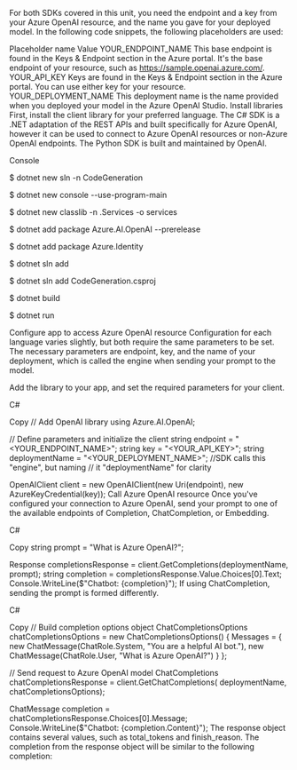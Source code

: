 For both SDKs covered in this unit, you need the endpoint and a key from your Azure OpenAI resource, and the name you gave for your deployed model. In the following code snippets, the following placeholders are used:

Placeholder name	Value
YOUR_ENDPOINT_NAME	This base endpoint is found in the Keys & Endpoint section in the Azure portal. It's the base endpoint of your resource, such as https://sample.openai.azure.com/.
YOUR_API_KEY	Keys are found in the Keys & Endpoint section in the Azure portal. You can use either key for your resource.
YOUR_DEPLOYMENT_NAME	This deployment name is the name provided when you deployed your model in the Azure OpenAI Studio.
Install libraries
First, install the client library for your preferred language. The C# SDK is a .NET adaptation of the REST APIs and built specifically for Azure OpenAI, however it can be used to connect to Azure OpenAI resources or non-Azure OpenAI endpoints. The Python SDK is built and maintained by OpenAI.

Console

$ dotnet new sln -n CodeGeneration

$ dotnet new console --use-program-main

$ dotnet new classlib -n .Services -o services

$ dotnet add package Azure.AI.OpenAI --prerelease

$ dotnet add package Azure.Identity

$ dotnet sln add <path-to-project-or-folder>

$ dotnet sln add CodeGeneration.csproj

$ dotnet build

$ dotnet run

Configure app to access Azure OpenAI resource
Configuration for each language varies slightly, but both require the same parameters to be set. The necessary parameters are endpoint, key, and the name of your deployment, which is called the engine when sending your prompt to the model.

Add the library to your app, and set the required parameters for your client.

C#

Copy
// Add OpenAI library
using Azure.AI.OpenAI;

// Define parameters and initialize the client
string endpoint = "<YOUR_ENDPOINT_NAME>";
string key = "<YOUR_API_KEY>";
string deploymentName = "<YOUR_DEPLOYMENT_NAME>"; //SDK calls this "engine", but naming
                                                  // it "deploymentName" for clarity

OpenAIClient client = new OpenAIClient(new Uri(endpoint), new AzureKeyCredential(key));
Call Azure OpenAI resource
Once you've configured your connection to Azure OpenAI, send your prompt to one of the available endpoints of Completion, ChatCompletion, or Embedding.

C#

Copy
string prompt = "What is Azure OpenAI?";

Response<Completions> completionsResponse = client.GetCompletions(deploymentName, prompt);
string completion = completionsResponse.Value.Choices[0].Text;
Console.WriteLine($"Chatbot: {completion}");
If using ChatCompletion, sending the prompt is formed differently.

C#

Copy
// Build completion options object
ChatCompletionsOptions chatCompletionsOptions = new ChatCompletionsOptions()
{
    Messages = 
    {
        new ChatMessage(ChatRole.System, "You are a helpful AI bot."), 
        new ChatMessage(ChatRole.User, "What is Azure OpenAI?")
    }
};

// Send request to Azure OpenAI model
ChatCompletions chatCompletionsResponse = client.GetChatCompletions(
    deploymentName, 
    chatCompletionsOptions);

ChatMessage completion = chatCompletionsResponse.Choices[0].Message;
Console.WriteLine($"Chatbot: {completion.Content}");
The response object contains several values, such as total_tokens and finish_reason. The completion from the response object will be similar to the following completion: